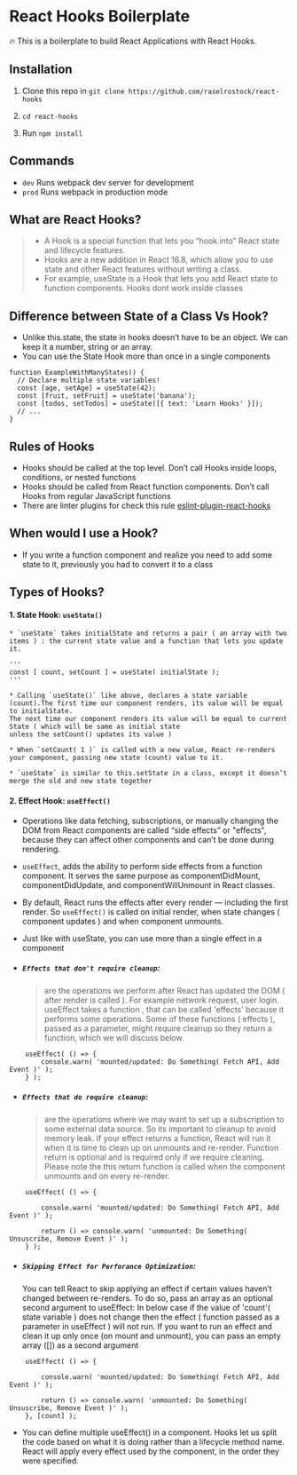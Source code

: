 # React Hooks Boilerplate

:fire: This is a boilerplate to build React Applications with React Hooks.

## Installation

1. Clone this repo in `git clone https://github.com/raselrostock/react-hooks`

2. `cd react-hooks`

3. Run `npm install`

## Commands

- `dev` Runs webpack dev server for development
- `prod` Runs webpack in production mode

## What are React Hooks?
> * A Hook is a special function that lets you “hook into” React state and lifecycle features.
> * Hooks are a new addition in React 16.8, which allow you to use state and other React features without writing a class.
> * For example, useState is a Hook that lets you add React state to function components. Hooks dont work inside classes

## Difference between State of a Class Vs Hook?

* Unlike this.state, the state in hooks doesn’t have to be an object. We can keep it a number, string or an array.
* You can use the State Hook more than once in a single components

```
function ExampleWithManyStates() {
  // Declare multiple state variables!
  const [age, setAge] = useState(42);
  const [fruit, setFruit] = useState('banana');
  const [todos, setTodos] = useState([{ text: 'Learn Hooks' }]);
  // ...
}
```

## Rules of Hooks

* Hooks should be called at the top level. Don’t call Hooks inside loops, conditions, or nested functions
* Hooks should be called from React function components. Don’t call Hooks from regular JavaScript functions
* There are linter plugins for check this rule [eslint-plugin-react-hooks](https://www.npmjs.com/package/eslint-plugin-react-hooks)

## When would I use a Hook?
 * If you write a function component and realize you need to add some state to it, previously you had to convert it to a class 


## Types of Hooks?

#### 1. State Hook: `useState()`
	* `useState` takes initialState and returns a pair ( an array with two items ) : the current state value and a function that lets you update it.

	'''
	const [ count, setCount ] = useState( initialState );
	'''

	* Calling `useState()` like above, declares a state variable (count).The first time our component renders, its value will be equal to initialState.
    The next time our component renders its value will be equal to current State ( which will be same as initial state 
    unless the setCount() updates its value )
    
    * When `setCount( 1 )` is called with a new value, React re-renders your component, passing new state (count) value to it.  
   
    * `useState` is similar to this.setState in a class, except it doesn’t merge the old and new state together


#### 2. Effect Hook: `useEffect()`

* Operations like data fetching, subscriptions, or manually changing the DOM from React components are called “side effects” or "effects",
  because they can affect other components and can’t be done during rendering.
  
* `useEffect`, adds the ability to perform side effects from a function component. It serves the same purpose as componentDidMount, componentDidUpdate, and componentWillUnmount in React classes.
  
* By default, React runs the effects after every render — including the first render. So `useEffect()` is called on initial render, when state changes ( component updates ) and when component unmounts.
   
* Just like with useState, you can use more than a single effect in a component

* ##### `Effects that don't require cleanup`: 
  > are the operations we perform after React has updated the DOM ( after render is called ).
  For example network request, user login. useEffect takes a function , that can be called 'effects' because it performs some operations.
  Some of these functions ( effects ), passed as a parameter, might require cleanup so they return a function, which we will discuss below.
  
```
    useEffect( () => {
      	console.warn( 'mounted/updated: Do Something( Fetch API, Add Event )' );      
    } );
```
* ##### `Effects that do require cleanup`: 
  > are the operations where we may want to set up a subscription to some external data source. So its important
  to cleanup to avoid memory leak. If your effect returns a function, React will run it when it is time to clean up on unmounts and re-render. Function return is optional
  and is required only if we require cleaning. Please note the this return function is called when the component unmounts and on every re-render.
  
```
    useEffect( () => {
      
      	console.warn( 'mounted/updated: Do Something( Fetch API, Add Event )' );
      
      	return () => console.warn( 'unmounted: Do Something( Unsuscribe, Remove Event )' );
    } );
``` 

* ##### `Skipping Effect for Perforance Optimization`:  
  You can tell React to skip applying an effect if certain values haven’t changed between re-renders. To do so, pass an array as an optional second argument to useEffect:
  In below case if the value of 'count'( state variable ) does not change then the effect ( function passed as a parameter in useEffect ) will not run.
  If you want to run an effect and clean it up only once (on mount and unmount), you can pass an empty array ([]) as a second argument
  
```
    useEffect( () => {
        
    	console.warn( 'mounted/updated: Do Something( Fetch API, Add Event )' );
    
    	return () => console.warn( 'unmounted: Do Something( Unsuscribe, Remove Event )' );
    }, [count] );
```
   
* You can define multiple useEffect() in a component.
   Hooks let us split the code based on what it is doing rather than a lifecycle method name.
   React will apply every effect used by the component, in the order they were specified.